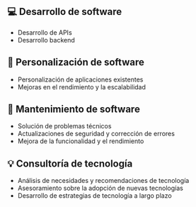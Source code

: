 ## 💻 Desarrollo de software
- Desarrollo de APIs
- Desarrollo backend

## 🔧 Personalización de software
- Personalización de aplicaciones existentes
- Mejoras en el rendimiento y la escalabilidad

## 🔩 Mantenimiento de software
- Solución de problemas técnicos
- Actualizaciones de seguridad y corrección de errores
- Mejora de la funcionalidad y el rendimiento

## 💡 Consultoría de tecnología
- Análisis de necesidades y recomendaciones de tecnología
- Asesoramiento sobre la adopción de nuevas tecnologías
- Desarrollo de estrategias de tecnología a largo plazo
